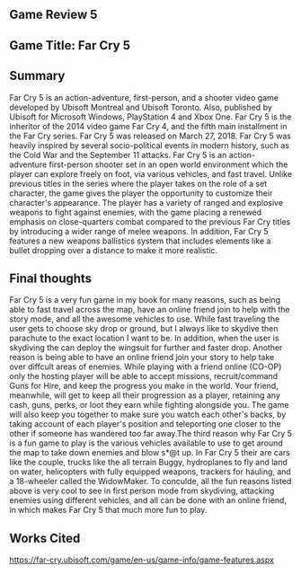 ## Game Review 5

## Game Title: Far Cry 5 

## Summary
Far Cry 5 is an action-adventure, first-person, and a shooter video game developed by Ubisoft Montreal and Ubisoft Toronto. Also, published by Ubisoft for Microsoft Windows, PlayStation 4 and Xbox One. Far Cry 5 is the inheritor of the 2014 video game Far Cry 4, and the fifth main installment in the Far Cry series. Far Cry 5 was released on March 27, 2018. Far Cry 5 was heavily inspired by several socio-political events in modern history, such as the Cold War and the September 11 attacks. Far Cry 5 is an action-adventure first-person shooter set in an open world environment which the player can explore freely on foot, via various vehicles, and fast travel. Unlike previous titles in the series where the player takes on the role of a set character, the game gives the player the opportunity to customize their character's appearance. The player has a variety of ranged and explosive weapons to fight against enemies, with the game placing a renewed emphasis on close-quarters combat compared to the previous Far Cry titles by introducing a wider range of melee weapons. In addition, Far Cry 5 features a new weapons ballistics system that includes elements like a bullet dropping over a distance to make it more realistic. 

## Final thoughts
Far Cry 5 is a very fun game in my book for many reasons, such as being able to fast travel across the map, have an online friend join to help with the story mode, and all the awesome vehicles to use. While fast traveling the user gets to choose sky drop or ground, but I always like to skydive then parachute to the exact location I want to be. In addition, when the user is skydiving the can deploy the wingsuit for further and faster drop. Another reason is being able to have an online friend join your story to help take over diffcult areas of enemies. While playing with a friend online (CO-OP) only the hosting player will be able to accept missions, recruit/command Guns for Hire, and keep the progress you make in the world. Your friend, meanwhile, will get to keep all their progression as a player, retaining any cash, guns, perks, or loot they earn while fighting alongside you. The game will also keep you together to make sure you watch each other's backs, by taking account of each player's position and teleporting one closer to the other if someone has wandered too far away.The third reason why Far Cry 5 is a fun game to play is the various vehicles available to use to get around the map to take down enemies and blow s*@t up. In Far Cry 5 their are cars like the couple, trucks like the all terrain Buggy, hydroplanes to fly and land on water, helicopters with fully equipped weapons, trackers for hauling, and a 18-wheeler called the WidowMaker. To conculde, all the fun reasons listed above is very cool to see in first person mode from skydiving, attacking enemies using different vehicles, and all can be done with an online friend, in which makes Far Cry 5 that much more fun to play.     


## Works Cited
https://far-cry.ubisoft.com/game/en-us/game-info/game-features.aspx
